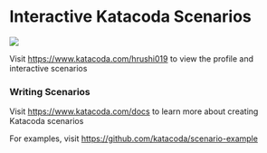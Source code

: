 # Interactive Katacoda Scenarios

[![](http://shields.katacoda.com/katacoda/hrushi019/count.svg)](https://www.katacoda.com/hrushi019 "Get your profile on Katacoda.com")

Visit https://www.katacoda.com/hrushi019 to view the profile and interactive scenarios

### Writing Scenarios
Visit https://www.katacoda.com/docs to learn more about creating Katacoda scenarios

For examples, visit https://github.com/katacoda/scenario-example

